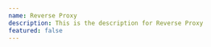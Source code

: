 ```yaml
---
name: Reverse Proxy
description: This is the description for Reverse Proxy
featured: false
---
```

